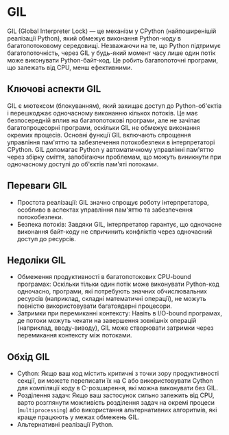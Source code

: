 # GIL

GIL (Global Interpreter Lock) — це механізм у CPython (найпоширенішій реалізації Python), який обмежує виконання Python-коду в багатопотоковому середовищі. Незважаючи на те, що Python підтримує багатопоточність, через GIL у будь-який момент часу лише один потік може виконувати Python-байт-код. Це робить багатопоточні програми, що залежать від CPU, менш ефективними.

## Ключові аспекти GIL

GIL є мютексом (блокуванням), який захищає доступ до Python-об'єктів і перешкоджає одночасному виконанню кількох потоків. Це має безпосередній вплив на багатопотокові програми, але не зачіпає багатопроцесорні програми, оскільки GIL не обмежує виконання окремих процесів. Основні функції GIL включають спрощення управління пам'яттю та забезпечення потокобезпеки в інтерпретаторі CPython. GIL допомагає Python у автоматичному управлінні пам'яттю через збірку сміття, запобігаючи проблемам, що можуть виникнути при одночасному доступі до об'єктів пам'яті потоками.

## Переваги GIL

-   Простота реалізації: GIL значно спрощує роботу інтерпретатора, особливо в аспектах управління пам'яттю та забезпечення потокобезпеки.
-   Безпека потоків: Завдяки GIL, інтерпретатор гарантує, що одночасне виконання байт-коду не спричинить конфліктів через одночасний доступ до ресурсів.

## Недоліки GIL

-   Обмеження продуктивності в багатопотокових CPU-bound програмах: Оскільки тільки один потік може виконувати Python-код одночасно, програми, які потребують значних обчислювальних ресурсів (наприклад, складні математичні операції), не можуть повністю використовувати багатоядерні процесори.
-   Затримки при перемиканні контексту: Навіть в I/O-bound програмах, де потоки можуть чекати на завершення зовнішніх операцій (наприклад, вводу-виводу), GIL може створювати затримки через перемикання контексту між потоками.

## Обхід GIL

-   Cython: Якщо ваш код містить критичні з точки зору продуктивності секції, ви можете переписати їх на C або використовувати Cython для компіляції коду в C-розширення, які можна виконувати без GIL.
-   Розділення задач: Якщо ваш застосунок сильно залежить від CPU, варто розглянути можливість розділення задач на окремі процеси (`multiprocessing`) або використання альтернативних алгоритмів, які краще працюють у межах обмежень GIL.
-   Альтернативні реалізації Python.
